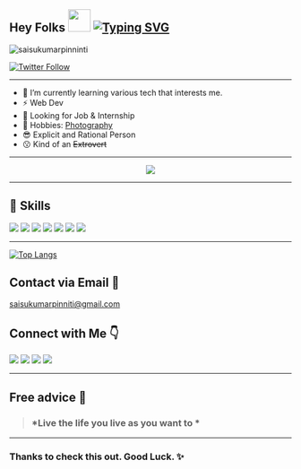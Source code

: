 ## Hey Folks <img src="https://raw.githubusercontent.com/MartinHeinz/MartinHeinz/master/wave.gif" width="40px"> [![Typing SVG](https://readme-typing-svg.herokuapp.com?font=&color=%23F7F7F7&size=36&lines=I'm+Sukumar)](https://git.io/typing-svg)
<p align="left"> <img src="https://komarev.com/ghpvc/?username=saisukumarpinninti&label=Profile%20views&color=0e75b6&style=flat" alt="saisukumarpinninti" /> </p>
<a href="https://twitter.com/vrsmps"><img alt="Twitter Follow" src="https://img.shields.io/twitter/follow/vrsmps?label=Twitter&style=for-the-badge&logo=twitter&color=1DA1F2"> </a>

<br>

---

* 🌱 I’m currently learning various tech that interests me.
* ⚡ Web Dev 
* 👀 Looking for Job & Internship
* 🚀 Hobbies: [Photography ](https://instagram.com/unspoken_shutter)
* 😎 Explicit and Rational Person
* 😗 Kind of an ~~Extrovert~~

---

<!-- My GitHub Streaks  -->
<p align="center" > <img src="http://github-readme-streak-stats.herokuapp.com?user=saisukumarpinninti&theme=onedark&hide_border=true" href="https://github.com/saisukumarpinninti"/> </p>

---
## 💼 Skills
<img src="https://img.icons8.com/color/48/000000/python--v2.png"/> <img src="https://img.icons8.com/color/48/000000/java-coffee-cup-logo--v1.png"/>
<img src="https://img.icons8.com/color/48/000000/javascript--v1.png"/> <img src="https://img.icons8.com/color/48/26e07f/git.png"/>
<img src="https://img.icons8.com/color/48/000000/mongodb.png"/> <img src="https://img.icons8.com/color/48/000000/css3.png"/>
![](https://img.shields.io/badge/Code-MySQL-informational?style=flat&logo=MySQL&logoColor=white&color=4AB197)

---

[![Top Langs](https://github-readme-stats.vercel.app/api/top-langs/?username=saisukumarpinninti&layout=compact&theme=tokyonight)](https://github.com/anuraghazra/github-readme-stats)

## Contact via Email 📧
saisukumarpinniti@gmail.com

## Connect with Me 👇
[<img src="https://img.icons8.com/color/48/000000/twitter.png"/>](https://twitter.com/vrsmps)
[<img src="https://img.icons8.com/fluency/48/000000/linkedin.png"/>](https://www.linkedin.com/in/pinninti-sai-sukumar/)
[<img src="https://img.icons8.com/color/48/000000/github.png"/>](https://saisukumarpinninti.github.io/resume/)
[<img src="https://img.icons8.com/color/48/000000/instagram-new--v2.png"/>](https://instagram.com/unspoken_shutter)

---
## Free advice 🙂

> ### *Live the life you live as you want to *

---
### Thanks to check this out. Good Luck. ✨

